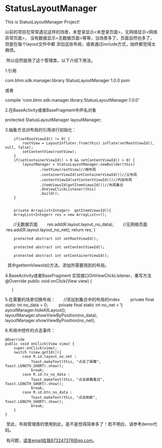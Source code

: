 # StatusLayoutManager
This is StatusLayoutManager Project!

  以前的项目在常常遇见这样的场景，未登录显示<未登录页面>，无网络显示<网络异常页面>，
没有数据显示<无数据页面>等等，当场景多了，页面自然也多了，但是在每个layout文件中都
添加这些布局，或者通过include方式，始终都觉得太麻烦。

  所以自然就用了这个管理类，以下介绍下用法。

1.引用

<dependency>
  <groupId>com.bhm.sdk.manager.library</groupId>
  <artifactId>StatusLayoutManager</artifactId>
  <version>1.0.0</version>
  <type>pom</type>
</dependency>

或者

  compile 'com.bhm.sdk.manager.library:StatusLayoutManager:1.0.0'
  
2.在BaseActivity或者BaseFragment中声名对象

  protected StatusLayoutManager layoutManager;
  
3.抽象方法对布局的引用进行初始化：

        if(setRootViewId() != 0) {
            rootView = LayoutInflater.from(this).inflate(setRootViewId(), null, false);
            setContentView(rootView);
        }
        if(setContainerViewId() > 0 && setContentViewId() > 0) {
            layoutManager = StatusLayoutManager.newBuilder(this)
                    .rootView(rootView)//根布局
                    .containerViewId(setContainerViewId())//父布局
                    .contentViewId(setContentViewId())//内容布局
                    .itemViewsId(getItemViewsId())//布局集合
                    .OnViewClickListener(this)
                    .build();
        }
        
        
        private ArrayList<Integer>  getItemViewsId(){
        ArrayList<Integer> res = new ArrayList<>();
        //无数据页面
        res.add(R.layout.layout_no_data);
        //无网络页面
        res.add(R.layout.layout_no_net);
        return res;
        }

        protected abstract int setRootViewId();

        protected abstract int setContentViewId();

        protected abstract int setContainerViewId();
        
   其中getItemViewsId()方法，添加所需要用到的布局。
  
4.BaseActivity或者BaseFragment 实现接口OnViewClickListener，重写方法
       @Override
       public void onClick(View view) {
        
       }
       
5.在需要的场景切换布局：
        //添加到集合中的布局的index
         private final static int no_data = 0;
         private final static int no_net = 1;
         ayoutManager.hideAllLayout();
         layoutManager.showViewByPosition(no_data);
         layoutManager.showViewByPosition(no_net);
        
 6.布局中控件的点击事件：
 
    @Override
    public void onClick(View view) {
        super.onClick(view);
        switch (view.getId()){
            case R.id.layout_no_net :
                Toast.makeText(this, "点击了屏幕", Toast.LENGTH_SHORT).show();
                break;
            case R.id.tv_no_data :
                Toast.makeText(this, "点击屏幕重试", Toast.LENGTH_SHORT).show();
                break;
            case R.id.btn_no_data :
                Toast.makeText(this, "点击刷新", Toast.LENGTH_SHORT).show();
                break;
        }
    }
    
    
  至此，布局管理类的使用到此，是不是觉得简单多了！若不明白，请参考demo代码。
  
  有问题，请发email给我873247376@qq.com。
